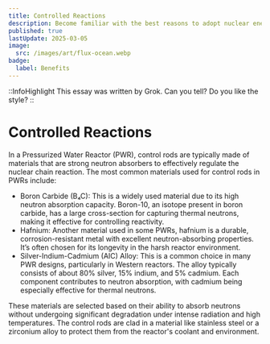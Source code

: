 ```yaml
---
title: Controlled Reactions
description: Become familiar with the best reasons to adopt nuclear energy.
published: true
lastUpdate: 2025-03-05
image:
  src: /images/art/flux-ocean.webp
badge:
  label: Benefits
---
```


::InfoHighlight
This essay was written by Grok. Can you tell? Do you like the style?
::

# Controlled Reactions

In a Pressurized Water Reactor (PWR), control rods are typically made of materials that are strong neutron absorbers to effectively regulate the nuclear chain reaction. The most common materials used for control rods in PWRs include:

- Boron Carbide (B₄C): This is a widely used material due to its high neutron absorption capacity. Boron-10, an isotope present in boron carbide, has a large cross-section for capturing thermal neutrons, making it effective for controlling reactivity.
- Hafnium: Another material used in some PWRs, hafnium is a durable, corrosion-resistant metal with excellent neutron-absorbing properties. It’s often chosen for its longevity in the harsh reactor environment.
- Silver-Indium-Cadmium (AIC) Alloy: This is a common choice in many PWR designs, particularly in Western reactors. The alloy typically consists of about 80% silver, 15% indium, and 5% cadmium. Each component contributes to neutron absorption, with cadmium being especially effective for thermal neutrons.

These materials are selected based on their ability to absorb neutrons without undergoing significant degradation under intense radiation and high temperatures. The control rods are clad in a material like stainless steel or a zirconium alloy to protect them from the reactor's coolant and environment.
